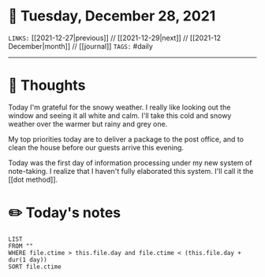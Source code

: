 # 📅 Tuesday, December 28, 2021
`LINKS:` [[2021-12-27|previous]] // [[2021-12-29|next]] // [[2021-12 December|month]] // [[journal]] 
`TAGS:` #daily

---
# 💭 Thoughts
Today I'm grateful for the snowy weather. I really like looking out the window and seeing it all white and calm. I'll take this cold and snowy weather over the warmer but rainy and grey one. 

My top priorities today are to deliver a package to the post office, and to clean the house before our guests arrive this evening. 

Today was the first day of information processing under my new system of note-taking. I realize that I haven't fully elaborated this system. I'll call it the [[dot method]]. 

# ✏️ Today's notes
```dataview
LIST 
FROM ""
WHERE file.ctime > this.file.day and file.ctime < (this.file.day + dur(1 day))
SORT file.ctime
```
